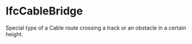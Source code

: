 IfcCableBridge
==============
Special type of a Cable route crossing a track or an obstacle in a certain
height.  


